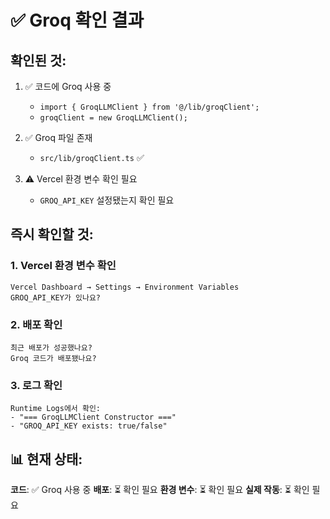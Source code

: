 # ✅ Groq 확인 결과

## 확인된 것:
1. ✅ 코드에 Groq 사용 중
   - `import { GroqLLMClient } from '@/lib/groqClient';`
   - `groqClient = new GroqLLMClient();`

2. ✅ Groq 파일 존재
   - `src/lib/groqClient.ts` ✅

3. ⚠️ Vercel 환경 변수 확인 필요
   - `GROQ_API_KEY` 설정됐는지 확인 필요

## 즉시 확인할 것:

### 1. Vercel 환경 변수 확인
```
Vercel Dashboard → Settings → Environment Variables
GROQ_API_KEY가 있나요?
```

### 2. 배포 확인
```
최근 배포가 성공했나요?
Groq 코드가 배포됐나요?
```

### 3. 로그 확인
```
Runtime Logs에서 확인:
- "=== GroqLLMClient Constructor ==="
- "GROQ_API_KEY exists: true/false"
```

## 📊 현재 상태:

**코드**: ✅ Groq 사용 중
**배포**: ⏳ 확인 필요
**환경 변수**: ⏳ 확인 필요
**실제 작동**: ⏳ 확인 필요

